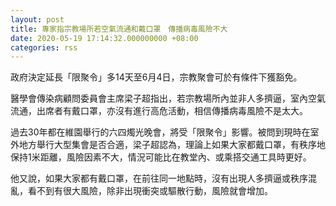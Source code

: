 ```yaml
---
layout: post
title: 專家指宗教場所若空氣流通和戴口罩　傳播病毒風險不大
date: 2020-05-19 17:14:32.000000000 +08:00
categories: rss
---
```


政府決定延長「限聚令」多14天至6月4日，宗教聚會可於有條件下獲豁免。

醫學會傳染病顧問委員會主席梁子超指出，若宗教場所內並非人多擠逼，室內空氣流通，出席者有戴口罩，亦沒有進行高危活動，相信傳播病毒風險不是太大。

過去30年都在維園舉行的六四燭光晚會，將受「限聚令」影響。被問到現時在室外地方舉行大型集會是否合適，梁子超認為，理論上如果大家都戴口罩，有秩序地保持1米距離，風險因素不大，情況可能比在教堂內、或乘搭交通工具時更好。

他又說，如果大家都有戴口罩，在前往同一地點時，沒有出現人多擠逼或秩序混亂，看不到有很大風險，除非出現衝突或驅散行動，風險就會增加。
